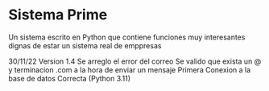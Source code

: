 # Sistema Prime
Un sistema escrito en Python que contiene funciones muy interesantes dignas de estar un sistema real de emppresas

30/11/22
Version 1.4
Se arreglo el error del correo
Se valido que exista un @ y terminacion .com a la hora de enviar un mensaje
Primera Conexion a la base de datos Correcta
(Python 3.11)
